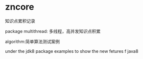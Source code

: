 # zncore
知识点累积记录

package multithread:
多线程，高并发知识点积累

algorithm:简单算法测试案例

under the jdk8 package 
examples to show the new fetures f java8


